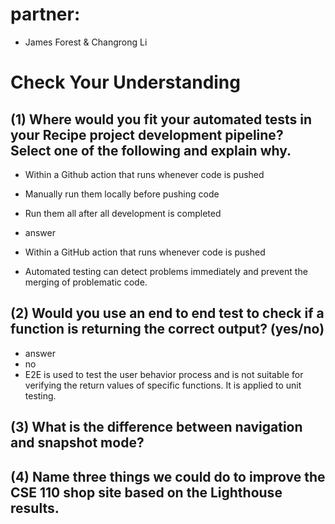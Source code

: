 # partner: 
- James Forest & Changrong Li

# Check Your Understanding

## (1) Where would you fit your automated tests in your Recipe project development pipeline? Select one of the following and explain why.
- Within a Github action that runs whenever code is pushed 
- Manually run them locally before pushing code
- Run them all after all development is completed
                        
- answer
- Within a GitHub action that runs whenever code is pushed
- Automated testing can detect problems immediately and prevent the merging of problematic code.



## (2) Would you use an end to end test to check if a function is returning the correct output? (yes/no)
- answer
- no
- E2E is used to test the user behavior process and is not suitable for verifying the return values of specific functions. It is applied to unit testing.



## (3) What is the difference between navigation and snapshot mode?

## (4) Name three things we could do to improve the CSE 110 shop site based on the Lighthouse results.